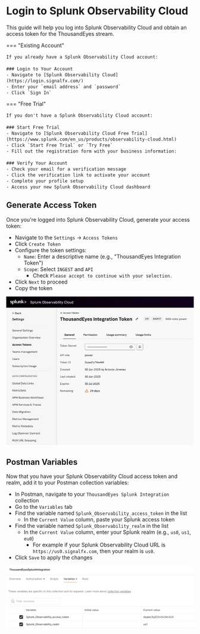 # Login to Splunk Observability Cloud

This guide will help you log into Splunk Observability Cloud and obtain an access token for the ThousandEyes stream.

=== "Existing Account"

    If you already have a Splunk Observability Cloud account:
    
    ### Login to Your Account
    - Navigate to [Splunk Observability Cloud](https://login.signalfx.com/)
    - Enter your `email address` and `password`
    - Click `Sign In`

=== "Free Trial"

    If you don't have a Splunk Observability Cloud account:
    
    ### Start Free Trial
    - Navigate to [Splunk Observability Cloud Free Trial](https://www.splunk.com/en_us/products/observability-cloud.html)
    - Click `Start Free Trial` or `Try Free`
    - Fill out the registration form with your business information:
    
    ### Verify Your Account
    - Check your email for a verification message
    - Click the verification link to activate your account
    - Complete your profile setup
    - Access your new Splunk Observability Cloud dashboard

## Generate Access Token

Once you're logged into Splunk Observability Cloud, generate your access token:

- Navigate to the `Settings` -> `Access Tokens`
- Click `Create Token`
- Configure the token settings:
    - `Name`: Enter a descriptive name (e.g., "ThousandEyes Integration Token")
    - `Scope`: Select `INGEST` and `API` 
        - Check `Please accept to continue with your selection.`
- Click `Next` to proceed
- Copy the token

![access token](../img/splunk_observability/access_token.png)

## Postman Variables

Now that you have your Splunk Observability Cloud access token and realm, add it to your Postman collection variables:

- In Postman, navigate to your `ThousandEyes Splunk Integration` collection
- Go to the `Variables` tab
- Find the variable named `Splunk_Observability_access_token` in the list
    - In the `Current Value` column, paste your Splunk access token
- Find the variable named `Splunk_Observability_realm` in the list
    - In the `Current Value` column, enter your Splunk realm (e.g., `us0`, `us1`, `eu0`)
        - For example if your Splunk Observability Cloud URL is `https://us0.signalfx.com`, then your realm is `us0`.
- Click `Save` to apply the changes

![splunk observability variables](../img/postman/splunk_observability_variables.png)